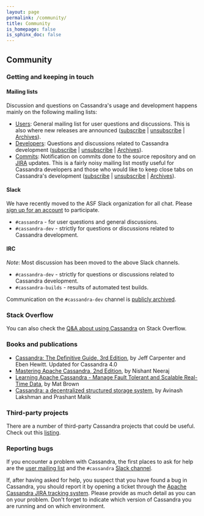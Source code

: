 ```yaml
---
layout: page
permalink: /community/
title: Community
is_homepage: false
is_sphinx_doc: false
---
```


Community
---------

### Getting and keeping in touch

#### Mailing lists<a name="mailing"></a>

Discussion and questions on Cassandra's usage and development happens mainly on the following mailing lists:

* [Users](http://www.mail-archive.com/user@cassandra.apache.org/): General mailing list for user questions and discussions. This is also where new releases are announced
  ([subscribe](mailto:user-subscribe@cassandra.apache.org) | [unsubscribe](mailto:user-unsubscribe@cassandra.apache.org) | [Archives](https://lists.apache.org/list.html?user@cassandra.apache.org)).
* [Developers](http://www.mail-archive.com/dev@cassandra.apache.org/): Questions and discussions related to Cassandra development
  ([subscribe](mailto:dev-subscribe@cassandra.apache.org) | [unsubscribe](mailto:dev-unsubscribe@cassandra.apache.org) | [Archives](https://lists.apache.org/list.html?dev@cassandra.apache.org)).
* [Commits](http://www.mail-archive.com/commits@cassandra.apache.org/): Notification on commits done to the source
  repository and on [JIRA](https://issues.apache.org/jira/browse/CASSANDRA) updates. This is a fairly noisy mailing list
  mostly useful for Cassandra developers and those who would like to keep close tabs on Cassandra's development
  ([subscribe](mailto:commits-subscribe@cassandra.apache.org) | [unsubscribe](mailto:commits-unsubscribe@cassandra.apache.org) | [Archives](https://lists.apache.org/list.html?commits@cassandra.apache.org)).
  
#### Slack

We have recently moved to the ASF Slack organization for all chat.  Please [sign up for an account](https://s.apache.org/slack-invite) to participate.

* `#cassandra` - for user questions and general discussions.
* `#cassandra-dev` - strictly for questions or discussions related to Cassandra development.

#### IRC<a name="irc"></a>

*Note*: Most discussion has been moved to the above Slack channels.  

* `#cassandra-dev` - strictly for questions or discussions related to Cassandra development.
* `#cassandra-builds` - results of automated test builds.

Communication on the `#cassandra-dev` channel is [publicly archived](http://wilderness.apache.org/channels/#logs-#cassandra-dev).

### Stack Overflow

You can also check the [Q&A about using Cassandra](http://stackoverflow.com/questions/tagged/cassandra) on Stack
Overflow.


### Books and publications

* [Cassandra: The Definitive Guide, 3rd Edition](http://shop.oreilly.com/product/0636920299837.do), by Jeff Carpenter and Eben Hewitt. Updated for Cassandra 4.0
* [Mastering Apache Cassandra, 2nd Edition](https://www.amazon.com/Mastering-Apache-Cassandra-Nishant-Neeraj/dp/1784392618/), by Nishant Neeraj
* [Learning Apache Cassandra - Manage Fault Tolerant and Scalable Real-Time Data](https://www.amazon.com/Learning-Apache-Cassandra-Tolerant-Real-Time/dp/1783989203/), by Mat Brown
* [Cassandra: a decentralized structured storage system](https://dl.acm.org/citation.cfm?id=1773922), by Avinash Lakshman and Prashant Malik

### Third-party projects

There are a number of third-party Cassandra projects that could be useful. Check out this [listing](https://cassandra.apache.org/third-party.html).

### Reporting bugs

If you encounter a problem with Cassandra, the first places to ask for help are the [user mailing list](#mailing)
and the `#cassandra` [Slack channel](https://s.apache.org/slack-invite).

If, after having asked for help, you suspect that you have found a bug in Cassandra, you should report it by opening a
ticket through the [Apache Cassandra JIRA tracking system](https://issues.apache.org/jira/browse/CASSANDRA). Please provide as much
detail as you can on your problem. Don't forget to indicate which version of Cassandra you are running and on which environment.
